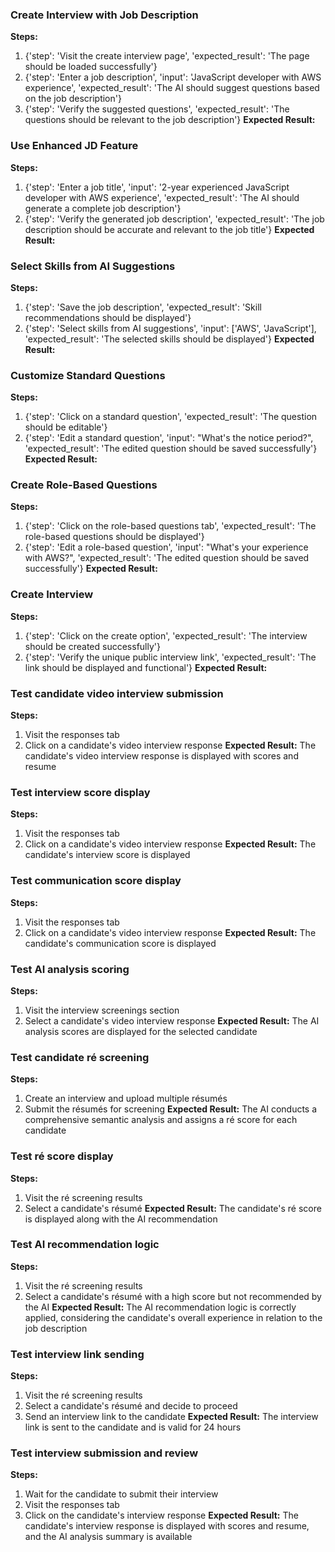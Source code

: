 ### Create Interview with Job Description
**Steps:**
1. {'step': 'Visit the create interview page', 'expected_result': 'The page should be loaded successfully'}
2. {'step': 'Enter a job description', 'input': 'JavaScript developer with AWS experience', 'expected_result': 'The AI should suggest questions based on the job description'}
3. {'step': 'Verify the suggested questions', 'expected_result': 'The questions should be relevant to the job description'}
**Expected Result:** 

### Use Enhanced JD Feature
**Steps:**
1. {'step': 'Enter a job title', 'input': '2-year experienced JavaScript developer with AWS experience', 'expected_result': 'The AI should generate a complete job description'}
2. {'step': 'Verify the generated job description', 'expected_result': 'The job description should be accurate and relevant to the job title'}
**Expected Result:** 

### Select Skills from AI Suggestions
**Steps:**
1. {'step': 'Save the job description', 'expected_result': 'Skill recommendations should be displayed'}
2. {'step': 'Select skills from AI suggestions', 'input': ['AWS', 'JavaScript'], 'expected_result': 'The selected skills should be displayed'}
**Expected Result:** 

### Customize Standard Questions
**Steps:**
1. {'step': 'Click on a standard question', 'expected_result': 'The question should be editable'}
2. {'step': 'Edit a standard question', 'input': "What's the notice period?", 'expected_result': 'The edited question should be saved successfully'}
**Expected Result:** 

### Create Role-Based Questions
**Steps:**
1. {'step': 'Click on the role-based questions tab', 'expected_result': 'The role-based questions should be displayed'}
2. {'step': 'Edit a role-based question', 'input': "What's your experience with AWS?", 'expected_result': 'The edited question should be saved successfully'}
**Expected Result:** 

### Create Interview
**Steps:**
1. {'step': 'Click on the create option', 'expected_result': 'The interview should be created successfully'}
2. {'step': 'Verify the unique public interview link', 'expected_result': 'The link should be displayed and functional'}
**Expected Result:** 

### Test candidate video interview submission
**Steps:**
1. Visit the responses tab
2. Click on a candidate's video interview response
**Expected Result:** The candidate's video interview response is displayed with scores and resume

### Test interview score display
**Steps:**
1. Visit the responses tab
2. Click on a candidate's video interview response
**Expected Result:** The candidate's interview score is displayed

### Test communication score display
**Steps:**
1. Visit the responses tab
2. Click on a candidate's video interview response
**Expected Result:** The candidate's communication score is displayed

### Test AI analysis scoring
**Steps:**
1. Visit the interview screenings section
2. Select a candidate's video interview response
**Expected Result:** The AI analysis scores are displayed for the selected candidate

### Test candidate ré screening
**Steps:**
1. Create an interview and upload multiple résumés
2. Submit the résumés for screening
**Expected Result:** The AI conducts a comprehensive semantic analysis and assigns a ré score for each candidate

### Test ré score display
**Steps:**
1. Visit the ré screening results
2. Select a candidate's résumé
**Expected Result:** The candidate's ré score is displayed along with the AI recommendation

### Test AI recommendation logic
**Steps:**
1. Visit the ré screening results
2. Select a candidate's résumé with a high score but not recommended by the AI
**Expected Result:** The AI recommendation logic is correctly applied, considering the candidate's overall experience in relation to the job description

### Test interview link sending
**Steps:**
1. Visit the ré screening results
2. Select a candidate's résumé and decide to proceed
3. Send an interview link to the candidate
**Expected Result:** The interview link is sent to the candidate and is valid for 24 hours

### Test interview submission and review
**Steps:**
1. Wait for the candidate to submit their interview
2. Visit the responses tab
3. Click on the candidate's interview response
**Expected Result:** The candidate's interview response is displayed with scores and resume, and the AI analysis summary is available

